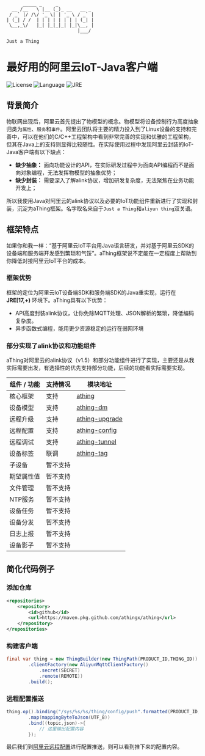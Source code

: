 ```text
      _____ _     _
  __ /__   \ |__ (_)_ __   __ _
 / _` |/ /\/ '_ \| | '_ \ / _` |
| (_| / /  | | | | | | | | (_| |
 \__,_\/   |_| |_|_|_| |_|\__, |
                          |___/

Just a Thing
```

# 最好用的阿里云IoT-Java客户端

![License](https://img.shields.io/badge/license-MIT-brightgreen)
![Language](https://img.shields.io/badge/language-java-brightgreen)
![JRE](https://img.shields.io/badge/jre-[17,+\)-brightgreen)

## 背景简介

物联网出现后，阿里云首先提出了物模型的概念。物模型将设备控制行为高度抽象归类为`属性`、`服务`和`事件`。阿里云团队将主要的精力投入到了Linux设备的支持和完善中，可以在他们的C/C++工程架构中看到非常完善的实现和优雅的工程架构，但其在Java上的支持则显得比较随性。在实际使用过程中发现阿里云封装的IoT-Java客户端有以下缺点：

- **缺少抽象：** 面向功能设计的API，在实际研发过程中为面向API编程而不是面向对象编程，无法发挥物模型的抽象优势；
- **缺少封装：** 需要深入了解alink协议，增加研发复杂度，无法聚焦在业务功能开发上；

所以我使用Java对阿里云的alink协议以及必要的IoT功能组件重新进行了实现和封装，沉淀为aThing框架。名字取名来自于`Just a Thing`和`aliyun thing`双关语。

## 框架特点

如果你和我一样：“基于阿里云IoT平台用Java语言研发，并对基于阿里云SDK的设备端和服务端开发感到繁琐和气馁”。aThing框架说不定能在一定程度上帮助到你降低对接阿里云IoT平台的成本。

### 框架优势

框架的定位为阿里云IoT设备端SDK和服务端SDK的Java重实现，运行在 **JRE[17,+)** 环境下。aThing具有以下优势：

- API高度封装alink协议，让你免除MQTT处理、JSON解析的繁琐，降低编码复杂度。
- 异步函数式编程，能用更少资源稳定的运行在弱网环境

### 部分实现了alink协议和功能组件

aThing对阿里云的alink协议（v1.5）和部分功能组件进行了实现，主要还是从我实际需要出发，有选择性的优先支持部分功能，后续的功能看实际需要实现。

|组件 / 功能|支持情况|模块地址|
|---|---|---|
|核心框架|支持|[athing](https://github.com/athingx/athing)|
|设备模型|支持|[athing-dm](https://github.com/athingx/athing-dm)|
|远程升级|支持|[athing-upgrade](https://github.com/athingx/athing-upgrade)|
|远程配置|支持|[athing-config](https://github.com/athingx/athing-config)|
|远程调试|支持|[athing-tunnel](https://github.com/athingx/athing-tunnel)|
|设备标签|联调|[athing-tag](https://github.com/athingx/athing-tag)|
|子设备|暂不支持||
|期望属性值|暂不支持||
|文件管理|暂不支持||
|NTP服务|暂不支持||
|设备任务|暂不支持||
|设备分发|暂不支持||
|日志上报|暂不支持||
|设备影子|暂不支持||

## 简化代码例子

### 添加仓库

```xml
<repositories>
    <repository>
        <id>github</id>
        <url>https://maven.pkg.github.com/athingx/athing</url>
    </repository>
</repositories>
```

### 构建客户端

```java
final var thing = new ThingBuilder(new ThingPath(PRODUCT_ID,THING_ID))
        .clientFactory(new AliyunMqttClientFactory()
            .secret(SECRET)
            .remote(REMOTE))
        .build();
```

### 远程配置推送

```java
thing.op().binding("/sys/%s/%s/thing/config/push".formatted(PRODUCT_ID, THING_ID))
        .map(mappingByteToJson(UTF_8))
        .bind((topic,json)->{
            // 这里输出配置内容
        });
```

最后我们到[阿里云远程配置](https://iot.console.aliyun.com/lk/monitor/remoteconf)进行配置推送，则可以看到推下来的配置内容。
